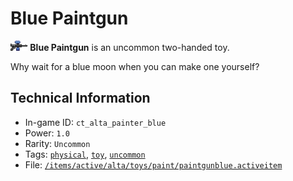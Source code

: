# Blue Paintgun

<img src="https://raw.githubusercontent.com/Ceterai/Enternia/main/items/active/alta/toys/paint/paintgunblue.png" alt="Blue Paintgun icon" loading="lazy" height="16px" width="auto" /> **Blue Paintgun** is an uncommon two-handed toy.

Why wait for a blue moon when you can make one yourself?

## Technical Information

- In-game ID: `ct_alta_painter_blue`
- Power: `1.0`
- Rarity: `Uncommon`
- Tags: [`physical`](https://ceterai.github.io/MyEnternia/Wiki/Tags/Physical), [`toy`](https://ceterai.github.io/MyEnternia/Wiki/Tags/Toy), [`uncommon`](https://ceterai.github.io/MyEnternia/Wiki/Tags/Uncommon)
- File: [`/items/active/alta/toys/paint/paintgunblue.activeitem`](https://github.com/Ceterai/Enternia/blob/main/items/active/alta/toys/paint/paintgunblue.activeitem)

